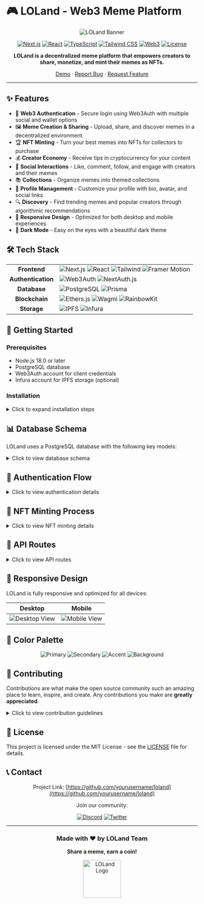 # 🎮 LOLand - Web3 Meme Platform

<div align="center">

![LOLand Banner](https://via.placeholder.com/1200x300/4a2c8e/ffffff?text=LOLand+-+Web3+Meme+Platform)

[![Next.js](https://img.shields.io/badge/Next.js-13.0+-000000?style=flat&logo=next.js&logoColor=white)](https://nextjs.org/)
[![React](https://img.shields.io/badge/React-19.0+-61DAFB?style=flat&logo=react&logoColor=black)](https://reactjs.org/)
[![TypeScript](https://img.shields.io/badge/TypeScript-5.0+-3178C6?style=flat&logo=typescript&logoColor=white)](https://www.typescriptlang.org/)
[![Tailwind CSS](https://img.shields.io/badge/Tailwind-3.0+-38B2AC?style=flat&logo=tailwind-css&logoColor=white)](https://tailwindcss.com/)
[![Web3](https://img.shields.io/badge/Web3-Powered-F16822?style=flat&logo=ethereum&logoColor=white)](https://ethereum.org/)
[![License](https://img.shields.io/badge/license-MIT-green)](./LICENSE)

**LOLand is a decentralized meme platform that empowers creators to share, monetize, and mint their memes as NFTs.**

[Demo](https://loland.vercel.app) · [Report Bug](https://github.com/yourusername/loland/issues) · [Request Feature](https://github.com/yourusername/loland/issues)

</div>

---

## ✨ Features

- 🔐 **Web3 Authentication** - Secure login using Web3Auth with multiple social and wallet options
- 🖼️ **Meme Creation & Sharing** - Upload, share, and discover memes in a decentralized environment
- 🏆 **NFT Minting** - Turn your best memes into NFTs for collectors to purchase
- 💰 **Creator Economy** - Receive tips in cryptocurrency for your content
- 🤝 **Social Interactions** - Like, comment, follow, and engage with creators and their memes
- 📚 **Collections** - Organize memes into themed collections
- 👤 **Profile Management** - Customize your profile with bio, avatar, and social links
- 🔍 **Discovery** - Find trending memes and popular creators through algorithmic recommendations
- 📱 **Responsive Design** - Optimized for both desktop and mobile experiences
- 🌙 **Dark Mode** - Easy on the eyes with a beautiful dark theme

## 🛠️ Tech Stack

<table>
  <tr>
    <td align="center"><b>Frontend</b></td>
    <td>
      <img src="https://img.shields.io/badge/Next.js-black?style=flat&logo=next.js&logoColor=white" alt="Next.js" />
      <img src="https://img.shields.io/badge/React-61DAFB?style=flat&logo=react&logoColor=black" alt="React" />
      <img src="https://img.shields.io/badge/Tailwind_CSS-38B2AC?style=flat&logo=tailwind-css&logoColor=white" alt="Tailwind" />
      <img src="https://img.shields.io/badge/Framer_Motion-0055FF?style=flat&logo=framer&logoColor=white" alt="Framer Motion" />
    </td>
  </tr>
  <tr>
    <td align="center"><b>Authentication</b></td>
    <td>
      <img src="https://img.shields.io/badge/Web3Auth-6851FF?style=flat&logo=ethereum&logoColor=white" alt="Web3Auth" />
      <img src="https://img.shields.io/badge/NextAuth.js-black?style=flat&logo=next.js&logoColor=white" alt="NextAuth.js" />
    </td>
  </tr>
  <tr>
    <td align="center"><b>Database</b></td>
    <td>
      <img src="https://img.shields.io/badge/PostgreSQL-4169E1?style=flat&logo=postgresql&logoColor=white" alt="PostgreSQL" />
      <img src="https://img.shields.io/badge/Prisma-2D3748?style=flat&logo=prisma&logoColor=white" alt="Prisma" />
    </td>
  </tr>
  <tr>
    <td align="center"><b>Blockchain</b></td>
    <td>
      <img src="https://img.shields.io/badge/Ethers.js-3C3C3D?style=flat&logo=ethereum&logoColor=white" alt="Ethers.js" />
      <img src="https://img.shields.io/badge/Wagmi-black?style=flat&logo=ethereum&logoColor=white" alt="Wagmi" />
      <img src="https://img.shields.io/badge/RainbowKit-7B3FE4?style=flat&logo=ethereum&logoColor=white" alt="RainbowKit" />
    </td>
  </tr>
  <tr>
    <td align="center"><b>Storage</b></td>
    <td>
      <img src="https://img.shields.io/badge/IPFS-65C2CB?style=flat&logo=ipfs&logoColor=white" alt="IPFS" />
      <img src="https://img.shields.io/badge/Infura-FF6B4A?style=flat&logo=infura&logoColor=white" alt="Infura" />
    </td>
  </tr>
</table>

## 🚀 Getting Started

### Prerequisites

- Node.js 18.0 or later
- PostgreSQL database
- Web3Auth account for client credentials
- Infura account for IPFS storage (optional)

### Installation

<details>
<summary>Click to expand installation steps</summary>

1. Clone the repository:
   ```bash
   git clone https://github.com/yourusername/loland.git
   cd loland
   ```

2. Install dependencies:
   ```bash
   npm install
   ```

3. Set up your environment variables by copying the `.env.example` file:
   ```bash
   cp .env.example .env
   ```

4. Update your `.env` file with your own values:
   ```env
   # Database
   DATABASE_URL="postgresql://username:password@localhost:5432/loland_db"

   # Web3Auth Configuration
   WEB3AUTH_CLIENT_ID="YOUR_WEB3AUTH_CLIENT_ID"
   NEXT_PUBLIC_WEB3AUTH_CLIENT_ID="YOUR_WEB3AUTH_CLIENT_ID"
   NEXT_PUBLIC_WEB3AUTH_NETWORK="testnet" # "mainnet" for production

   # NextAuth Configuration
   NEXTAUTH_URL="http://localhost:3000"
   NEXTAUTH_SECRET="your-nextauth-secret-key"

   # IPFS Configuration
   NEXT_PUBLIC_IPFS_GATEWAY="https://ipfs.io/ipfs/"
   INFURA_IPFS_PROJECT_ID="YOUR_INFURA_IPFS_PROJECT_ID"
   INFURA_IPFS_PROJECT_SECRET="YOUR_INFURA_IPFS_PROJECT_SECRET"
   ```

5. Create and seed the database:
   ```bash
   npx prisma migrate dev --name init
   npx prisma db seed
   ```

6. Start the development server:
   ```bash
   npm run dev
   ```

7. Open [http://localhost:3000](http://localhost:3000) in your browser to see the application.

</details>

## 📊 Database Schema

LOLand uses a PostgreSQL database with the following key models:

<details>
<summary>Click to view database schema</summary>

### Core Models

- **User** 
  - Stores user profiles, wallet addresses, and Web3Auth credentials
  - Manages social relationships and content ownership

- **Meme**
  - Contains meme content, metadata, and on-chain information if minted
  - Tracks views, likes, and monetization metrics

- **Collection**
  - Groups of memes created by users
  - Can be public or private

### Metadata Models

- **Tag & Category**
  - Organizational metadata for memes
  - Enables efficient content discovery

### Interaction Models

- **Like, Comment, Tip**
  - Social interactions and monetization
  - Records engagement metrics

- **Follow & Notification**
  - Social connections and activity alerts
  - Powers the user feed algorithm

### System Models

- **ContractEvent**
  - Tracks on-chain events related to the platform
  - Ensures blockchain synchronization

- **SystemConfig**
  - Platform-wide configuration settings
  - Manages feature flags and parameters

</details>

## 🔐 Authentication Flow

<details>
<summary>Click to view authentication details</summary>

1. **User Authentication**:
   - Users can sign in using Web3Auth with various social logins or their existing wallets
   - Upon successful authentication, user information is stored in the database

2. **Session Management**:
   - NextAuth.js handles session management and persistence
   - Sessions are linked to both Web3Auth credentials and wallet addresses

3. **Wallet Integration**:
   - After authentication, users can connect their wallets using RainbowKit
   - The connected wallet is associated with the user's account

</details>

## 💎 NFT Minting Process

<details>
<summary>Click to view NFT minting details</summary>

1. User uploads a meme to the platform
2. Meme is stored on IPFS to ensure decentralized persistence
3. User can initiate minting through the UI
4. Smart contract interaction creates an NFT on the blockchain
5. Meme is updated in the database with tokenId and contract address
6. Creator can set a price and collectors can purchase the NFT

</details>

## 📡 API Routes

<details>
<summary>Click to view API routes</summary>

| Endpoint | Description |
|----------|-------------|
| `/api/auth/*` | Authentication endpoints (handled by NextAuth.js) |
| `/api/users/*` | User profile management |
| `/api/memes/*` | Meme creation, retrieval, and management |
| `/api/collections/*` | Collection creation and management |
| `/api/social/*` | Social interactions (likes, comments, follows) |
| `/api/tips/*` | Cryptocurrency tipping functionality |
| `/api/nft/*` | NFT minting and marketplace functionality |

</details>

## 📱 Responsive Design

LOLand is fully responsive and optimized for all devices:

<div align="center">

| Desktop | Mobile |
|---------|--------|
| ![Desktop View](https://via.placeholder.com/500x300/4a2c8e/ffffff?text=Desktop+View) | ![Mobile View](https://via.placeholder.com/200x400/4a2c8e/ffffff?text=Mobile+View) |

</div>

## 🎨 Color Palette

<div align="center">
<img src="https://via.placeholder.com/800x100/4a2c8e/ffffff?text=Primary" alt="Primary" />
<img src="https://via.placeholder.com/800x100/c4a7e7/000000?text=Secondary" alt="Secondary" />
<img src="https://via.placeholder.com/800x100/eb6f92/ffffff?text=Accent" alt="Accent" />
<img src="https://via.placeholder.com/800x100/1f1d2e/ffffff?text=Background" alt="Background" />
</div>

## 🤝 Contributing

Contributions are what make the open source community such an amazing place to learn, inspire, and create. Any contributions you make are **greatly appreciated**.

<details>
<summary>Click to view contribution guidelines</summary>

1. Fork the repository
2. Create your feature branch (`git checkout -b feature/amazing-feature`)
3. Commit your changes (`git commit -m 'Add some amazing feature'`)
4. Push to the branch (`git push origin feature/amazing-feature`)
5. Open a Pull Request

</details>

## 📜 License

This project is licensed under the MIT License - see the [LICENSE](LICENSE) file for details.

## 📞 Contact

<div align="center">

Project Link: [https://github.com/yourusername/loland](https://github.com/yourusername/loland)

Join our community:

[![Discord](https://img.shields.io/badge/Discord-7289DA?style=for-the-badge&logo=discord&logoColor=white)](https://discord.gg/loland)
[![Twitter](https://img.shields.io/badge/Twitter-1DA1F2?style=for-the-badge&logo=twitter&logoColor=white)](https://twitter.com/lolandapp)

</div>

---

<div align="center">

### Made with ❤️ by LOLand Team

**Share a meme, earn a coin!**

<img src="https://via.placeholder.com/150x150/4a2c8e/ffffff?text=LOLand" alt="LOLand Logo" width="100" />

</div> 